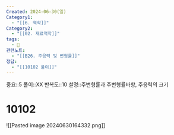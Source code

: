 ```yaml
---
Created: 2024-06-30(일)
Category1:
  - "[[6. 역학]]"
Category2:
  - "[[02. 재료역학]]"
tags:
  - 🧮
관련노트:
  - "[[B26. 주응력 및 변형률]]"
정답:
  - "[[10102 풀이]]"
---
```

중요::5
풀이::XX
반복도::10
설명::주변형률과 주변형률바향, 주응력의 크기
#  10102

![[Pasted image 20240630164332.png]]